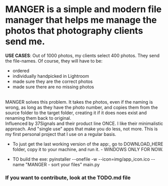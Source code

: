 
<h1><b>MANGER</b> is a simple and modern file manager that helps me <b>manage the photos </b>that photography clients send me. </h1> 

<b>USE CASES</b>: Out of 1000 photos, my clients select 400 photos. They send the file-names. 
Of course, they will have to be: 
<ul> 
  <li> ordered </li>
  <li> individually handpicked in Lightroom  </li>
  <li> made sure they are the correct photos </li>
  <li> made sure there are no missing photos </li>
</ul>

<br>
MANGER solves this problem. It takes the photos, even if the naming is wrong, as long as they have the photo number, and copies them from the source  folder to the target folder, creating it if it does noes exist and renaming them back to original.

<br>
Influenced by 37Signals and their product line ONCE. I like their minimalistic approach. And "single use" apps that make you do less, not more. 
This is my first personal project that I use on a regular basis. 


- To just get the last working version of the app:, go to DOWNLOAD_HERE folder, copy it to your machine, and run it. - WINDOWS ONLY FOR NOW. 

- TO build the exe:
pyinstaller --onefile -w --icon=img/app_icon.ico --name "MANGER - sort your files" main.py

<h3>If you want to contribute, look at the TODO.md file </h3>

